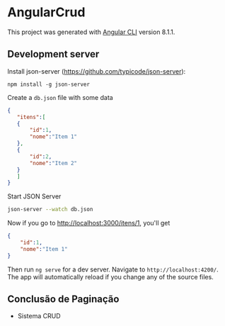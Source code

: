 # AngularCrud

This project was generated with [Angular CLI](https://github.com/angular/angular-cli) version 8.1.1.

## Development server

Install json-server (https://github.com/typicode/json-server):

```
npm install -g json-server
```

Create a `db.json` file with some data

 ```json
 {  
 	"itens":[  
 	{  
 		"id":1,
 		"nome":"Item 1"
 	},
 	{  
 		"id":2,
 		"nome":"Item 2"
 	}
 	]
 }
 ```
Start JSON Server

```bash
json-server --watch db.json
```

Now if you go to [http://localhost:3000/itens/1](http://localhost:3000/itens/1), you'll get

```json
{  
    "id":1,
    "nome":"Item 1"
}
```

Then run `ng serve` for a dev server. Navigate to `http://localhost:4200/`. The app will automatically reload if you change any of the source files.

## Conclusão de Paginação
- Sistema CRUD

